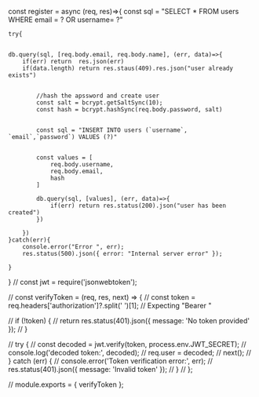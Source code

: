 
 const register =  async (req, res)=>{
    const sql = "SELECT * FROM users WHERE  email = ? OR username= ?"

    try{
        
        
    db.query(sql, [req.body.email, req.body.name], (err, data)=>{
        if(err) return  res.json(err)
        if(data.length) return res.staus(409).res.json("user already exists")
            

            //hash the apssword and create user 
            const salt = bcrypt.getSaltSync(10);
            const hash = bcrypt.hashSync(req.body.password, salt)


            const sql = "INSERT INTO users (`username`, `email`,`password`) VALUES (?)"


            const values = [
                req.body.username,
                req.body.email,
                hash
            ]

            db.query(sql, [values], (err, data)=>{
                if(err) return res.status(200).json("user has been created")
            })
    
        })
    }catch(err){
        console.error("Error ", err);
        res.status(500).json({ error: "Internal server error" });

    }
} 
// const jwt = require('jsonwebtoken');

// const verifyToken = (req, res, next) => {
//   const token = req.headers['authorization']?.split(' ')[1]; // Expecting "Bearer <token>"

//   if (!token) {
//     return res.status(401).json({ message: 'No token provided' });
//   }

//   try {
//     const decoded = jwt.verify(token, process.env.JWT_SECRET);
//     console.log('decoded token:', decoded);
//     req.user = decoded;
//     next();
//   } catch (err) {
//     console.error('Token verification error:', err);
//     res.status(401).json({ message: 'Invalid token' });
//   }
// };

// module.exports = { verifyToken };
